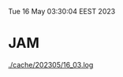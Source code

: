Tue 16 May 03:30:04 EEST 2023
# JAM
<a href='./cache/202305/16_03.log'>./cache/202305/16_03.log</a>
